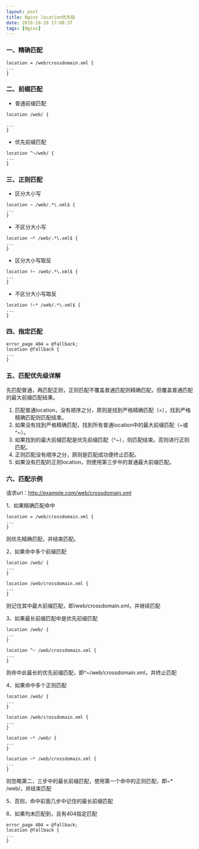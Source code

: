 ```yaml
---
layout: post
title: Nginx location优先级
date: 2016-10-28 17:08:37
tags: [Nginx]
---
```


### 一、精确匹配

<!-- more -->

```
location = /web/crossdomain.xml {
...
}
```

### 二、前缀匹配

* 普通前缀匹配

```
location /web/ {

...
}
```

* 优先前缀匹配

```
location ^~/web/ {
...
}
```

### 三、正则匹配

* 区分大小写
```
location ~ /web/.*\.xml$ {
...
}
```

* 不区分大小写
```
location ~* /web/.*\.xml$ {
...
}
```
* 区分大小写取反
```
location !~ /web/.*\.xml$ {
...
}
```

* 不区分大小写取反
```
location !~* /web/.*\.xml$ {
... 
}
```

### 四、指定匹配
```
error_page 404 = @fallback;
location @fallback {
... 
}
```

### 五、匹配优先级详解
先匹配普通，再匹配正则，正则匹配不覆盖普通匹配则精确匹配，但覆盖普通匹配的最大前缀匹配结果。
1. 匹配普通location，没有顺序之分，原则是找到严格精确匹配（=），找到严格精确匹配则匹配结束。
2. 如果没有找到严格精确匹配，找到所有普通location中的最大前缀匹配（~或^~）。
3. 如果找到的最大前缀匹配是优先前缀匹配（^~），则匹配结束。否则进行正则匹配。
4. 正则匹配没有顺序之分，原则是匹配成功便终止匹配。
5. 如果没有匹配的正则location，则使用第三步中的普通最大前缀匹配。

### 六、匹配示例
请求url：http://example.com/web/crossdomain.xml

1、如果精确匹配命中
```
location = /web/crossdomain.xml {
...
}
```
则优先精确匹配，并结束匹配。

2、如果命中多个前缀匹配
```
location /web/ {
...
}
 
location /web/crossdomain.xml {
...
}
```
则记住其中最大前缀匹配，即/web/crossdomain.xml，并继续匹配

3、如果最长前缀匹配中是优先前缀匹配
```
location /web/ {
... 
}
 
location ^~ /web/crossdomain.xml {
... 
}
```
则命中此最长的优先前缀匹配，即^~/web/crossdomain.xml，并终止匹配

4、如果命中多个正则匹配
```
location /web/ {
... 
}
 
location /web/crossdomain.xml {
... 
}
 
location ~* /web/ {
... 
}
 
location ~* /web/crossdomain.xml {
... 
}
```
则忽略第二，三步中的最长前缀匹配，使用第一个命中的正则匹配，即~* /web/，并结束匹配

5、否则，命中前面几步中记住的最长前缀匹配

6、如果均未匹配到，且有404指定匹配
```
error_page 404 = @fallback;
location @fallback {
...
}
```
